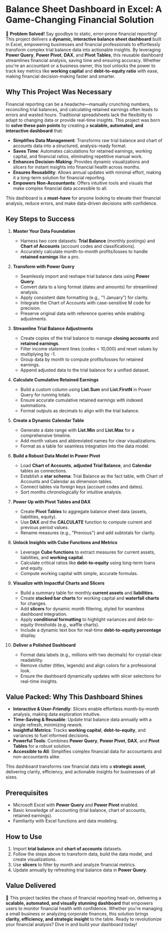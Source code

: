 # Balance Sheet Dashboard in Excel: A Game-Changing Financial Solution

🚀 **Problem Solved!** Say goodbye to static, error-prone financial reporting! This project delivers a **dynamic, interactive balance sheet dashboard** built in Excel, empowering businesses and financial professionals to effortlessly transform complex trial balance data into actionable insights. By leveraging **Power Query**, **Power Pivot**, **DAX**, and **Pivot Tables**, this reusable dashboard streamlines financial analysis, saving time and ensuring accuracy. Whether you're an accountant or a business owner, this tool unlocks the power to track key metrics like **working capital** and **debt-to-equity ratio** with ease, making financial decision-making faster and smarter.

## Why This Project Was Necessary

Financial reporting can be a headache—manually crunching numbers, reconciling trial balances, and calculating retained earnings often leads to errors and wasted hours. Traditional spreadsheets lack the flexibility to adapt to changing data or provide real-time insights. This project was born to **solve these pain points** by creating a **scalable, automated, and interactive dashboard** that:

- **Simplifies Data Management**: Transforms raw trial balance and chart of accounts data into a structured, analysis-ready format.
- **Saves Time**: Automates calculations for retained earnings, working capital, and financial ratios, eliminating repetitive manual work.
- **Enhances Decision-Making**: Provides dynamic visualizations and slicers for instant insights into financial health across months.
- **Ensures Reusability**: Allows annual updates with minimal effort, making it a long-term solution for financial reporting.
- **Empowers Non-Accountants**: Offers intuitive tools and visuals that make complex financial data accessible to all.

This dashboard is a **must-have** for anyone looking to elevate their financial analysis, reduce errors, and make data-driven decisions with confidence.

## Key Steps to Success

1. **Master Your Data Foundation**
   - Harness two core datasets: **Trial Balance** (monthly postings) and **Chart of Accounts** (account codes and classifications).
   - Accurately calculate month-to-month profits/losses to handle **retained earnings** like a pro.

2. **Transform with Power Query**
   - Seamlessly import and reshape trial balance data using **Power Query**.
   - Convert data to a long format (dates and amounts) for streamlined analysis.
   - Apply consistent date formatting (e.g., "1 January") for clarity.
   - Integrate the Chart of Accounts with case-sensitive M code for precision.
   - Preserve original data with reference queries while enabling adjustments.

3. **Streamline Trial Balance Adjustments**
   - Create copies of the trial balance to manage **closing accounts** and **retained earnings**.
   - Filter income statement lines (codes < 10,000) and reset values by multiplying by -1.
   - Group data by month to compute profits/losses for retained earnings.
   - Append adjusted data to the trial balance for a unified dataset.

4. **Calculate Cumulative Retained Earnings**
   - Build a custom column using **List.Sum** and **List.FirstN** in Power Query for running totals.
   - Ensure accurate cumulative retained earnings with indexed summations.
   - Format outputs as decimals to align with the trial balance.

5. **Create a Dynamic Calendar Table**
   - Generate a date range with **List.Min** and **List.Max** for a comprehensive timeline.
   - Add month values and abbreviated names for clear visualizations.
   - Format as a table for seamless integration into the data model.

6. **Build a Robust Data Model in Power Pivot**
   - Load **Chart of Accounts**, **adjusted Trial Balance**, and **Calendar** tables as connections.
   - Establish a **star schema**: Trial Balance as the fact table, with Chart of Accounts and Calendar as dimension tables.
   - Connect tables via foreign keys (account codes and dates).
   - Sort months chronologically for intuitive analysis.

7. **Power Up with Pivot Tables and DAX**
   - Create **Pivot Tables** to aggregate balance sheet data (assets, liabilities, equity).
   - Use **DAX** and the **CALCULATE** function to compute current and previous period values.
   - Rename measures (e.g., "Previous") and add subtotals for clarity.

8. **Unlock Insights with Cube Functions and Metrics**
   - Leverage **Cube functions** to extract measures for current assets, liabilities, and **working capital**.
   - Calculate critical ratios like **debt-to-equity** using long-term loans and equity.
   - Compute working capital with simple, accurate formulas.

9. **Visualize with Impactful Charts and Slicers**
   - Build a summary table for monthly **current assets** and **liabilities**.
   - Create **stacked bar charts** for working capital and **waterfall charts** for changes.
   - Add **slicers** for dynamic month filtering, styled for seamless dashboard integration.
   - Apply **conditional formatting** to highlight variances and debt-to-equity thresholds (e.g., waffle charts).
   - Include a dynamic text box for real-time **debt-to-equity percentage** display.

10. **Deliver a Polished Dashboard**
    - Format data labels (e.g., millions with two decimals) for crystal-clear readability.
    - Remove clutter (titles, legends) and align colors for a professional look.
    - Ensure the dashboard dynamically updates with slicer selections for real-time insights.

## Value Packed: Why This Dashboard Shines

- **Interactive & User-Friendly**: Slicers enable effortless month-by-month analysis, making data exploration intuitive.
- **Time-Saving & Reusable**: Update trial balance data annually with a single refresh, minimizing rework.
- **Insightful Metrics**: Tracks **working capital**, **debt-to-equity**, and variances to fuel informed decisions.
- **Powerful Tools**: Combines **Power Query**, **Power Pivot**, **DAX**, and **Pivot Tables** for a robust solution.
- **Accessible to All**: Simplifies complex financial data for accountants and non-accountants alike.

This dashboard transforms raw financial data into a **strategic asset**, delivering clarity, efficiency, and actionable insights for businesses of all sizes.

## Prerequisites

- Microsoft Excel with **Power Query** and **Power Pivot** enabled.
- Basic knowledge of accounting (trial balance, chart of accounts, retained earnings).
- Familiarity with Excel functions and data modeling.

## How to Use

1. Import **trial balance** and **chart of accounts** datasets.
2. Follow the steps above to transform data, build the data model, and create visualizations.
3. Use **slicers** to filter by month and analyze financial metrics.
4. Update annually by refreshing trial balance data in **Power Query**.

## Value Delivered

🌟 This project tackles the chaos of financial reporting head-on, delivering a **scalable, automated, and visually stunning dashboard** that empowers users to monitor financial health with confidence. Whether you're managing a small business or analyzing corporate finances, this solution brings **clarity, efficiency, and strategic insight** to the table. Ready to revolutionize your financial analysis? Dive in and build your dashboard today!
